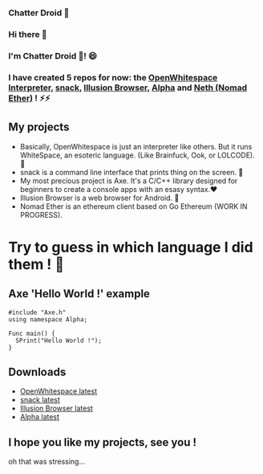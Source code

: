 ### Chatter Droid 🤖

### Hi there 👋
### I'm Chatter Droid 🤖! 😄 
### I have created 5 repos for now: the [OpenWhitespace Interpreter](https://github.com/chatter-droid/openwhitespace), [snack](https://github.com/chatter-droid/snack), [Illusion Browser](https://github.com/chatter-droid/illusion-browser), [Alpha](https://github.com/chatter-droid/Alpha) and [Neth (Nomad Ether)](https://github.com/chatter-droid/neth-client) ! ⚡⚡

## My projects

* Basically, OpenWhitespace is just an interpreter like others. But it runs WhiteSpace, an esoteric language. (Like Brainfuck, Ook, or LOLCODE). 🔭
* snack is a command line interface that prints thing on the screen. 💬
* My most precious project is Axe. It's a C/C++ library designed for beginners to create a console apps with an esasy syntax.❤️
* Illusion Browser is a web browser for Android. 👯
* Nomad Ether is an ethereum client based on Go Ethereum (WORK IN PROGRESS).
# Try to guess in which language I did them ! 🤔

## Axe 'Hello World !' example
```
#include "Axe.h"
using namespace Alpha;

Func main() {
  SPrint("Hello World !");
}
```
## Downloads
* [OpenWhitespace latest](https://github.com/chatter-droid/openwhitespace/releases/download/1.0.0/openwhitespace.zip)
* [snack latest](https://github.com/chatter-droid/snack/releases/download/v1.0/snack.zip)
* [Illusion Browser latest](https://github.com/chatter-droid/illusion-browser/releases/download/illusion1.0/_Illusion_Browser_14689917.apk)
* [Alpha latest](https://github.com/chatter-droid/Alpha/archive/refs/heads/main.zip)

## I hope you like my projects, see you !

oh that was stressing...
